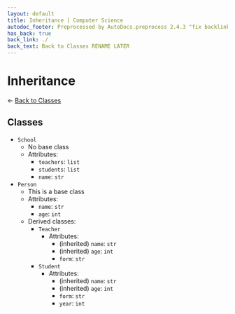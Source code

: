 ```yaml
---
layout: default
title: Inheritance | Computer Science
autodoc_footer: Preprocessed by AutoDocs.preprocess 2.4.3 "fix backlink text for preprocessed MarkDown (hopefully)" ⓒ Starwort, 2020
has_back: true
back_link: ./
back_text: Back to Classes RENAME LATER
---
```


# Inheritance

← [Back to Classes](./index.html)

## Classes

- `School`
  - No base class
  - Attributes:
    - `teachers`: `list`
    - `students`: `list`
    - `name`: `str`
- `Person`
  - This is a base class
  - Attributes:
    - `name`: `str`
    - `age`: `int`
  - Derived classes:
    - `Teacher`
      - Attributes:
        - (inherited) `name`: `str`
        - (inherited) `age`: `int`
        - `form`: `str`
    - `Student`
      - Attributes:
        - (inherited) `name`: `str`
        - (inherited) `age`: `int`
        - `form`: `str`
        - `year`: `int`
